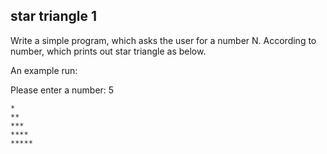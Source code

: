 ## star triangle 1

Write a simple program, which asks the user for a number N.
According to number, which prints out star triangle as below.

An example run:

Please enter a number: 5

	*
	**
	***
	****
	*****

